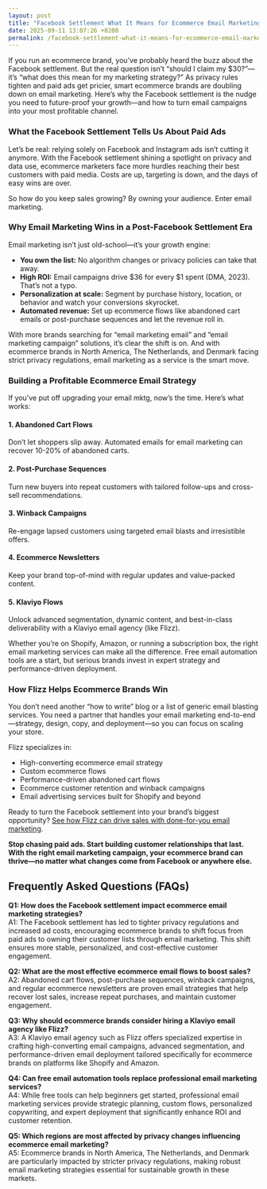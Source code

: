 ```yaml
---
layout: post
title: "Facebook Settlement What It Means for Ecommerce Email Marketing"
date: 2025-09-11 13:07:26 +0200
permalink: /facebook-settlement-what-it-means-for-ecommerce-email-marketing/
---
```

If you run an ecommerce brand, you’ve probably heard the buzz about the Facebook settlement. But the real question isn’t “should I claim my $30?”—it’s “what does this mean for my marketing strategy?” As privacy rules tighten and paid ads get pricier, smart ecommerce brands are doubling down on email marketing. Here’s why the Facebook settlement is the nudge you need to future-proof your growth—and how to turn email campaigns into your most profitable channel.

### What the Facebook Settlement Tells Us About Paid Ads

Let’s be real: relying solely on Facebook and Instagram ads isn’t cutting it anymore. With the Facebook settlement shining a spotlight on privacy and data use, ecommerce marketers face more hurdles reaching their best customers with paid media. Costs are up, targeting is down, and the days of easy wins are over.

So how do you keep sales growing? By owning your audience. Enter email marketing.

### Why Email Marketing Wins in a Post-Facebook Settlement Era

Email marketing isn’t just old-school—it’s your growth engine:

- **You own the list:** No algorithm changes or privacy policies can take that away.
- **High ROI:** Email campaigns drive $36 for every $1 spent (DMA, 2023). That’s not a typo.
- **Personalization at scale:** Segment by purchase history, location, or behavior and watch your conversions skyrocket.
- **Automated revenue:** Set up ecommerce flows like abandoned cart emails or post-purchase sequences and let the revenue roll in.

With more brands searching for “email marketing email” and “email marketing campaign” solutions, it’s clear the shift is on. And with ecommerce brands in North America, The Netherlands, and Denmark facing strict privacy regulations, email marketing as a service is the smart move.

### Building a Profitable Ecommerce Email Strategy

If you’ve put off upgrading your email mktg, now’s the time. Here’s what works:

#### 1. **Abandoned Cart Flows**  
Don’t let shoppers slip away. Automated emails for email marketing can recover 10-20% of abandoned carts.

#### 2. **Post-Purchase Sequences**  
Turn new buyers into repeat customers with tailored follow-ups and cross-sell recommendations.

#### 3. **Winback Campaigns**  
Re-engage lapsed customers using targeted email blasts and irresistible offers.

#### 4. **Ecommerce Newsletters**  
Keep your brand top-of-mind with regular updates and value-packed content.

#### 5. **Klaviyo Flows**  
Unlock advanced segmentation, dynamic content, and best-in-class deliverability with a Klaviyo email agency (like Flizz).

Whether you’re on Shopify, Amazon, or running a subscription box, the right email marketing services can make all the difference. Free email automation tools are a start, but serious brands invest in expert strategy and performance-driven deployment.

### How Flizz Helps Ecommerce Brands Win

You don’t need another “how to write” blog or a list of generic email blasting services. You need a partner that handles your email marketing end-to-end—strategy, design, copy, and deployment—so you can focus on scaling your store.

Flizz specializes in:

- High-converting ecommerce email strategy  
- Custom ecommerce flows  
- Performance-driven abandoned cart flows  
- Ecommerce customer retention and winback campaigns  
- Email advertising services built for Shopify and beyond  

Ready to turn the Facebook settlement into your brand’s biggest opportunity? [See how Flizz can drive sales with done-for-you email marketing](https://flizzgrowth.com/email).

**Stop chasing paid ads. Start building customer relationships that last. With the right email marketing campaign, your ecommerce brand can thrive—no matter what changes come from Facebook or anywhere else.**

## Frequently Asked Questions (FAQs)

**Q1: How does the Facebook settlement impact ecommerce email marketing strategies?**  
A1: The Facebook settlement has led to tighter privacy regulations and increased ad costs, encouraging ecommerce brands to shift focus from paid ads to owning their customer lists through email marketing. This shift ensures more stable, personalized, and cost-effective customer engagement.

**Q2: What are the most effective ecommerce email flows to boost sales?**  
A2: Abandoned cart flows, post-purchase sequences, winback campaigns, and regular ecommerce newsletters are proven email strategies that help recover lost sales, increase repeat purchases, and maintain customer engagement.

**Q3: Why should ecommerce brands consider hiring a Klaviyo email agency like Flizz?**  
A3: A Klaviyo email agency such as Flizz offers specialized expertise in crafting high-converting email campaigns, advanced segmentation, and performance-driven email deployment tailored specifically for ecommerce brands on platforms like Shopify and Amazon.

**Q4: Can free email automation tools replace professional email marketing services?**  
A4: While free tools can help beginners get started, professional email marketing services provide strategic planning, custom flows, personalized copywriting, and expert deployment that significantly enhance ROI and customer retention.

**Q5: Which regions are most affected by privacy changes influencing ecommerce email marketing?**  
A5: Ecommerce brands in North America, The Netherlands, and Denmark are particularly impacted by stricter privacy regulations, making robust email marketing strategies essential for sustainable growth in these markets.

<script type="application/ld+json">
{
  "@context": "https://schema.org",
  "@type": "BlogPosting",
  "headline": "Facebook Settlement What It Means for Ecommerce Email Marketing",
  "alternativeHeadline": "How the Facebook Settlement Impacts Ecommerce Email Strategies",
  "image": "https://flizzgrowth.com/assets/facebook-settlement-email-marketing.jpg",
  "author": {
    "@type": "Person",
    "name": "Flizz"
  },
  "editor": "Flizz",
  "genre": "Ecommerce, Email Marketing",
  "keywords": [
    "email marketing",
    "ecommerce email marketing",
    "email campaigns",
    "email marketing campaign",
    "abandoned cart flows",
    "post-purchase sequences",
    "winback campaigns",
    "Klaviyo flows",
    "email marketing services",
    "email marketing for Shopify",
    "ecommerce retention emails",
    "email advertising services"
  ],
  "wordcount": "610",
  "publisher": {
    "@type": "Organization",
    "name": "Flizz"
  },
  "url": "https://flizzgrowth.com/blog/facebook-settlement-ecommerce-email-marketing",
  "mainEntityOfPage": "https://flizzgrowth.com/blog/facebook-settlement-ecommerce-email-marketing",
  "datePublished": "2024-06-01",
  "dateModified": "2024-06-01",
  "description": "Learn how the Facebook settlement affects ecommerce email marketing strategies and why email campaigns are essential for ecommerce brands in North America, The Netherlands, and Denmark.",
  "articleSection": [
    "Paid Ads Impact",
    "Email Marketing Benefits",
    "Ecommerce Email Strategy",
    "Flizz Services"
  ],
  "inLanguage": "en-US"
}
</script>

<script type="application/ld+json">
{
  "@context": "https://schema.org",
  "@type": "FAQPage",
  "mainEntity": [
    {
      "@type": "Question",
      "name": "How does the Facebook settlement impact ecommerce email marketing strategies?",
      "acceptedAnswer": {
        "@type": "Answer",
        "text": "The Facebook settlement has led to tighter privacy regulations and increased ad costs, encouraging ecommerce brands to shift focus from paid ads to owning their customer lists through email marketing. This shift ensures more stable, personalized, and cost-effective customer engagement."
      }
    },
    {
      "@type": "Question",
      "name": "What are the most effective ecommerce email flows to boost sales?",
      "acceptedAnswer": {
        "@type": "Answer",
        "text": "Abandoned cart flows, post-purchase sequences, winback campaigns, and regular ecommerce newsletters are proven email strategies that help recover lost sales, increase repeat purchases, and maintain customer engagement."
      }
    },
    {
      "@type": "Question",
      "name": "Why should ecommerce brands consider hiring a Klaviyo email agency like Flizz?",
      "acceptedAnswer": {
        "@type": "Answer",
        "text": "A Klaviyo email agency such as Flizz offers specialized expertise in crafting high-converting email campaigns, advanced segmentation, and performance-driven email deployment tailored specifically for ecommerce brands on platforms like Shopify and Amazon."
      }
    },
    {
      "@type": "Question",
      "name": "Can free email automation tools replace professional email marketing services?",
      "acceptedAnswer": {
        "@type": "Answer",
        "text": "While free tools can help beginners get started, professional email marketing services provide strategic planning, custom flows, personalized copywriting, and expert deployment that significantly enhance ROI and customer retention."
      }
    },
    {
      "@type": "Question",
      "name": "Which regions are most affected by privacy changes influencing ecommerce email marketing?",
      "acceptedAnswer": {
        "@type": "Answer",
        "text": "Ecommerce brands in North America, The Netherlands, and Denmark are particularly impacted by stricter privacy regulations, making robust email marketing strategies essential for sustainable growth in these markets."
      }
    }
  ]
}
</script>